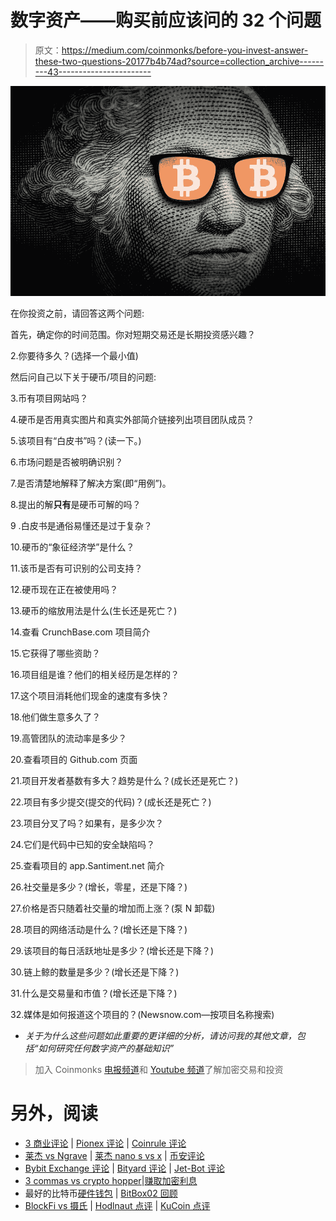 # 数字资产——购买前应该问的 32 个问题

> 原文：<https://medium.com/coinmonks/before-you-invest-answer-these-two-questions-20177b4b74ad?source=collection_archive---------43----------------------->

![](img/01c30f05614bcec65fbfcf09875aec66.png)

在你投资之前，请回答这两个问题:

首先，确定你的时间范围。你对短期交易还是长期投资感兴趣？

2.你要待多久？(选择一个最小值)

然后问自己以下关于硬币/项目的问题:

3.币有项目网站吗？

4.硬币是否用真实图片和真实外部简介链接列出项目团队成员？

5.该项目有“白皮书”吗？(读一下。)

6.市场问题是否被明确识别？

7.是否清楚地解释了解决方案(即“用例”)。

8.提出的解**只有**是硬币可解的吗？

9 .白皮书是通俗易懂还是过于复杂？

10.硬币的“象征经济学”是什么？

11.该币是否有可识别的公司支持？

12.硬币现在正在被使用吗？

13.硬币的缩放用法是什么(生长还是死亡？)

14.查看 CrunchBase.com 项目简介

15.它获得了哪些资助？

16.项目组是谁？他们的相关经历是怎样的？

17.这个项目消耗他们现金的速度有多快？

18.他们做生意多久了？

19.高管团队的流动率是多少？

20.查看项目的 Github.com 页面

21.项目开发者基数有多大？趋势是什么？(成长还是死亡？)

22.项目有多少提交(提交的代码)？(成长还是死亡？)

23.项目分叉了吗？如果有，是多少次？

24.它们是代码中已知的安全缺陷吗？

25.查看项目的 app.Santiment.net 简介

26.社交量是多少？(增长，零星，还是下降？)

27.价格是否只随着社交量的增加而上涨？(泵 N 卸载)

28.项目的网络活动是什么？(增长还是下降？)

29.该项目的每日活跃地址是多少？(增长还是下降？)

30.链上鲸的数量是多少？(增长还是下降？)

31.什么是交易量和市值？(增长还是下降？)

32.媒体是如何报道这个项目的？(Newsnow.com—按项目名称搜索)

*   *关于为什么这些问题如此重要的更详细的分析，请访问我的其他文章，包括“如何研究任何数字资产的基础知识”*

> 加入 Coinmonks [电报频道](https://t.me/coincodecap)和 [Youtube 频道](https://www.youtube.com/c/coinmonks/videos)了解加密交易和投资

# 另外，阅读

*   [3 商业评论](/coinmonks/3commas-review-an-excellent-crypto-trading-bot-2020-1313a58bec92) | [Pionex 评论](https://coincodecap.com/pionex-review-exchange-with-crypto-trading-bot) | [Coinrule 评论](/coinmonks/coinrule-review-2021-a-beginner-friendly-crypto-trading-bot-daf0504848ba)
*   [莱杰 vs Ngrave](/coinmonks/ledger-vs-ngrave-zero-7e40f0c1d694) | [莱杰 nano s vs x](/coinmonks/ledger-nano-s-vs-x-battery-hardware-price-storage-59a6663fe3b0) | [币安评论](/coinmonks/binance-review-ee10d3bf3b6e)
*   [Bybit Exchange 评论](/coinmonks/bybit-exchange-review-dbd570019b71) | [Bityard 评论](https://coincodecap.com/bityard-reivew) | [Jet-Bot 评论](https://coincodecap.com/jet-bot-review)
*   [3 commas vs crypto hopper](/coinmonks/3commas-vs-pionex-vs-cryptohopper-best-crypto-bot-6a98d2baa203)|[赚取加密利息](/coinmonks/earn-crypto-interest-b10b810fdda3)
*   最好的比特币[硬件钱包](/coinmonks/hardware-wallets-dfa1211730c6) | [BitBox02 回顾](/coinmonks/bitbox02-review-your-swiss-bitcoin-hardware-wallet-c36c88fff29)
*   [BlockFi vs 摄氏](/coinmonks/blockfi-vs-celsius-vs-hodlnaut-8a1cc8c26630) | [Hodlnaut 点评](/coinmonks/hodlnaut-review-best-way-to-hodl-is-to-earn-interest-on-your-bitcoin-6658a8c19edf) | [KuCoin 点评](https://coincodecap.com/kucoin-review)